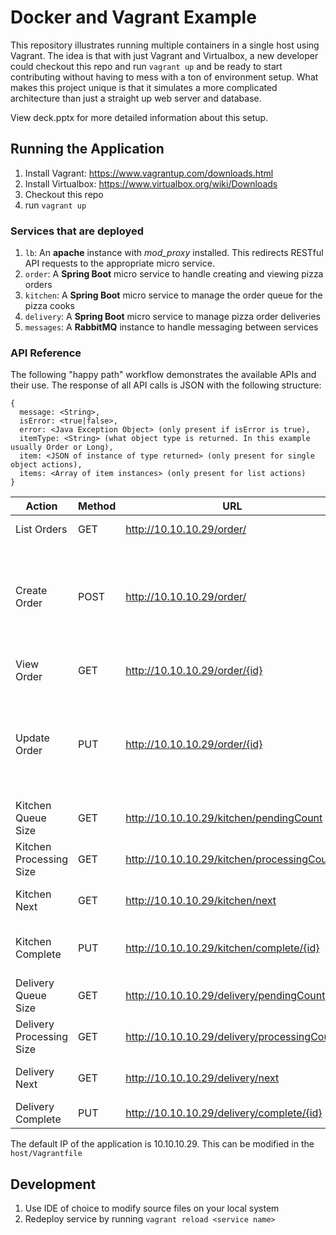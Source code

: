 # Docker and Vagrant Example

This repository illustrates running multiple containers in a single host using Vagrant. The idea is that with just Vagrant and Virtualbox, a new developer could checkout this repo and run `vagrant up` and be ready to start contributing without having to mess with a ton of environment setup. What makes this project unique is that it simulates a more complicated architecture than just a straight up web server and database.

View deck.pptx for more detailed information about this setup.

## Running the Application

1. Install Vagrant: https://www.vagrantup.com/downloads.html
1. Install Virtualbox: https://www.virtualbox.org/wiki/Downloads
1. Checkout this repo
1. run `vagrant up`

### Services that are deployed

1. `lb`: An **apache** instance with *mod_proxy* installed. This redirects RESTful API requests to the appropriate micro service.
1. `order`: A **Spring Boot** micro service to handle creating and viewing pizza orders
1. `kitchen`: A **Spring Boot** micro service to manage the order queue for the pizza cooks
1. `delivery`: A **Spring Boot** micro service to manage pizza order deliveries
1. `messages`: A **RabbitMQ** instance to handle messaging between services

### API Reference

The following "happy path" workflow demonstrates the available APIs and their use. The response of all API calls is JSON with the following structure:

```
{
  message: <String>,
  isError: <true|false>,
  error: <Java Exception Object> (only present if isError is true),
  itemType: <String> (what object type is returned. In this example usually Order or Long),
  item: <JSON of instance of type returned> (only present for single object actions),
  items: <Array of item instances> (only present for list actions)
}
```

Action                  |Method|URL                                        |Description                      |Arguments
---|---|---|---|---
List Orders             |GET   |http://10.10.10.29/order/                  |Lists all orders                 |
Create Order            |POST  |http://10.10.10.29/order/                  |Create a new order               |`{`<br>&nbsp;&nbsp;`"customerName": "Scott Stevenson",`<br>&nbsp;&nbsp;`"customerEmail": "sstevenson@credera.com",`<br>&nbsp;&nbsp;`"customerPhone": "713-555-1234",`<br>&nbsp;&nbsp;`"orderTotal": 24.65`<br>&nbsp;&nbsp;`}`
View Order              |GET   |http://10.10.10.29/order/{id}              |Retrieve single order by ID      |
Update Order            |PUT   |http://10.10.10.29/order/{id}              |                                 |`{`<br>&nbsp;&nbsp;`"customerName": "Scott Stevenson",`<br>&nbsp;&nbsp;`"customerEmail": "sstevenson@credera.com",`<br>&nbsp;&nbsp;`"customerPhone": "713-555-1234",`<br>&nbsp;&nbsp;`"orderTotal": 24.65`<br>&nbsp;&nbsp;`}`
Kitchen Queue Size      |GET   |http://10.10.10.29/kitchen/pendingCount    |Number of orders to bake         |
Kitchen Processing Size |GET   |http://10.10.10.29/kitchen/processingCount |Number of orders baking          |
Kitchen Next            |GET   |http://10.10.10.29/kitchen/next            |Pull next order to bake          |
Kitchen Complete        |PUT   |http://10.10.10.29/kitchen/complete/{id}   |Mark as baked, ready for delivery|
Delivery Queue Size     |GET   |http://10.10.10.29/delivery/pendingCount   |Number of orders to deliver      |
Delivery Processing Size|GET   |http://10.10.10.29/delivery/processingCount|Number of orders out for delivery|
Delivery Next           |GET   |http://10.10.10.29/delivery/next           |Pull next order to deliver       |
Delivery Complete       |PUT   |http://10.10.10.29/delivery/complete/{id}  |Mark as complete                 |

The default IP of the application is 10.10.10.29. This can be modified in the `host/Vagrantfile`

## Development

1. Use IDE of choice to modify source files on your local system
1. Redeploy service by running `vagrant reload <service name>`
